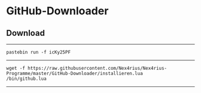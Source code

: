 <h1>GitHub-Downloader</h1>

<h2>Download</h2>
<hr>
<code>pastebin run -f icKy25PF</code>
<hr>
<code>wget -f https://raw.githubusercontent.com/Nex4rius/Nex4rius-Programme/master/GitHub-Downloader/installieren.lua</code><br />
<code>/bin/github.lua</code>
<hr>
